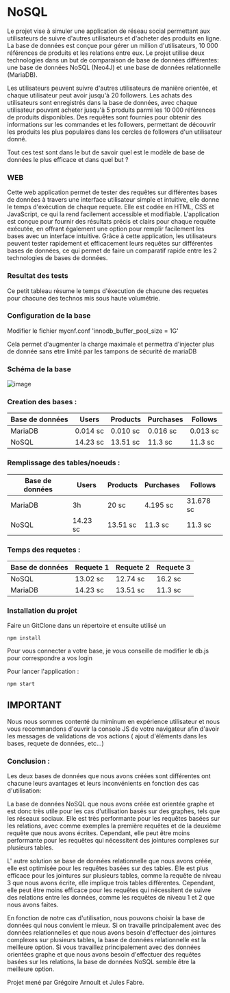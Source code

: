 # NoSQL


Le projet vise à simuler une application de réseau social permettant aux utilisateurs de suivre d'autres utilisateurs et d'acheter des produits en ligne. La base de données est conçue pour gérer un million d'utilisateurs, 10 000 références de produits et les relations entre eux. Le projet utilise deux technologies dans un but de comparaison de base de données différentes: une base de données NoSQL (Neo4J) et une base de données relationnelle (MariaDB). 

Les utilisateurs peuvent suivre d'autres utilisateurs de manière orientée, et chaque utilisateur peut avoir jusqu'à 20 followers. Les achats des utilisateurs sont enregistrés dans la base de données, avec chaque utilisateur pouvant acheter jusqu'à 5 produits parmi les 10 000 références de produits disponibles. Des requêtes sont fournies pour obtenir des informations sur les commandes et les followers, permettant de découvrir les produits les plus populaires dans les cercles de followers d'un utilisateur donné.

Tout ces test sont dans le but de savoir quel est le modèle de base de données le plus efficace et dans quel but ?

### WEB

Cette web application permet de tester des requêtes sur différentes bases de données à travers une interface utilisateur simple et intuitive, elle donne le temps d'exécution de chaque requete. Elle est codée en HTML, CSS et JavaScript, ce qui la rend facilement accessible et modifiable. L'application est conçue pour fournir des résultats précis et clairs pour chaque requête exécutée, en offrant également une option pour remplir facilement les bases avec un interface intuitive. Grâce à cette application, les utilisateurs peuvent tester rapidement et efficacement leurs requêtes sur différentes bases de données, ce qui permet de faire un comparatif rapide entre les 2 technologies de bases de données.

### Resultat des tests

Ce petit tableau résume le temps d'éxecution de chacune des requetes pour chacune des technos mis sous haute volumétrie.

### Configuration de la base

Modifier le fichier mycnf.conf
'innodb_buffer_pool_size = 1G'

Cela permet d'augmenter la charge maximale et permettra d'injecter plus de donnée sans etre limité par les tampons de sécurité de mariaDB
### Schéma de la base
![image](https://user-images.githubusercontent.com/63504817/221927606-958630ed-b576-4c6f-aa3c-dd2713ff6cea.png)

### Creation des bases :
| Base de données | Users | Products | Purchases  | Follows 
|----------------|-----------|-----------|-----------|-----------|
| MariaDB    | 0.014 sc     | 0.010 sc     | 0.016 sc     | 0.013 sc     |
| NoSQL      | 14.23 sc     | 13.51 sc     | 11.3 sc     | 11.3 sc     |


### Remplissage des tables/noeuds :
| Base de données | Users     | Products  | Purchases | Follows 
|-----------------|-----------|-----------|-----------|-------------|
| MariaDB         | 3h        | 20 sc     | 4.195 sc  | 31.678 sc     |
| NoSQL           | 14.23 sc  | 13.51 sc  | 11.3 sc   | 11.3 sc     |


### Temps des requetes :
| Base de données | Requete 1 | Requete 2 | Requete 3 |
|----------------|-----------|-----------|-----------|
| NoSQL          | 13.02 sc     | 12.74 sc     | 16.2 sc     |
| MariaDB        | 14.23 sc     | 13.51 sc     | 11.3 sc     |

### Installation du projet

Faire un GitClone dans un répertoire et ensuite utilisé un

`npm install`

Pour vous connecter a votre base, je vous conseille de modifier le db.js pour correspondre a vos login

Pour lancer l'application :

`npm start`


## IMPORTANT
Nous nous sommes contenté du miminum en expérience utilisateur et nous vous recommandons d'ouvrir la console JS de votre navigateur afin d'avoir les messages de validations de vos actions ( ajout d'éléments dans les bases, requete de données, etc...)

### Conclusion :

Les deux bases de données que nous avons créées sont différentes ont chacune leurs avantages et leurs inconvénients en fonction des cas d'utilisation:

La base de données NoSQL que nous avons créée est orientée graphe et est donc très utile pour les cas d'utilisation basés sur des graphes, tels que les réseaux sociaux. Elle est très performante pour les requêtes basées sur les relations, avec comme exemples la première requêtes et de la deuxième requête que nous avons écrites. Cependant, elle peut être moins performante pour les requêtes qui nécessitent des jointures complexes sur plusieurs tables.

L' autre solution se base de données relationnelle que nous avons créée, elle est optimisée pour les requêtes basées sur des tables. Elle est plus efficace pour les jointures sur plusieurs tables, comme la requête de niveau 3 que nous avons écrite, elle implique trois tables différentes. Cependant, elle peut être moins efficace pour les requêtes qui nécessitent de suivre des relations entre les données, comme les requêtes de niveau 1 et 2 que nous avons faites.

En fonction de notre cas d'utilisation, nous pouvons choisir la base de données qui  nous convient le mieux. Si on travaille principalement avec des données relationnelles et que nous avons besoin d'effectuer des jointures complexes sur plusieurs tables, la base de données relationnelle est la meilleure option. Si vous travaillez principalement avec des données orientées graphe et que nous avons besoin d'effectuer des requêtes basées sur les relations, la base de données NoSQL semble être la meilleure option.



Projet mené par Grégoire Arnoult et Jules Fabre.
